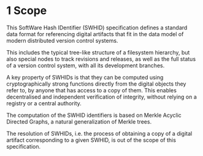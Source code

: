 # 1 Scope

This SoftWare Hash IDentifier (SWHID) specification
defines a standard data format for referencing digital artifacts that
fit in the data model of modern distributed version control systems.

This includes the typical tree-like structure of a filesystem hierarchy,
but also special nodes to track revisions and releases, as well as the
full status of a version control system, with all its development
branches.

A key property of SWHIDs is that they can be computed using cryptographically
strong functions directly from the digital objects they refer to, by anyone that
has access to a copy of them. This enables decentralised and independent
verification of integrity, without relying on a registry or a central authority.

The computation of the SWHID identifiers is based on Merkle Acyclic Directed
Graphs, a natural generalization of Merkle trees.

The resolution of SWHIDs, i.e. the process of obtaining a copy of a digital
artifact corresponding to a given SWHID, is out of the scope of this specification.
